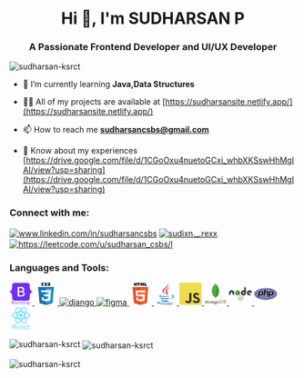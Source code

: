 <h1 align="center">Hi 👋, I'm SUDHARSAN P</h1>
<h3 align="center">A Passionate Frontend Developer and UI/UX Developer</h3>

<p align="left"> <img src="https://komarev.com/ghpvc/?username=sudharsan-ksrct&label=Profile%20views&color=0e75b6&style=flat" alt="sudharsan-ksrct" /> </p>

- 🌱 I’m currently learning **Java,Data Structures**

- 👨‍💻 All of my projects are available at [https://sudharsansite.netlify.app/](https://sudharsansite.netlify.app/)

- 📫 How to reach me **sudharsancsbs@gmail.com**

- 📄 Know about my experiences [https://drive.google.com/file/d/1CGoOxu4nuetoGCxi_whbXKSswHhMgIAI/view?usp=sharing](https://drive.google.com/file/d/1CGoOxu4nuetoGCxi_whbXKSswHhMgIAI/view?usp=sharing)

<h3 align="left">Connect with me:</h3>
<p align="left">
<a href="https://linkedin.com/in/www.linkedin.com/in/sudharsancsbs" target="blank"><img align="center" src="https://raw.githubusercontent.com/rahuldkjain/github-profile-readme-generator/master/src/images/icons/Social/linked-in-alt.svg" alt="www.linkedin.com/in/sudharsancsbs" height="30" width="40" /></a>
<a href="https://instagram.com/sudixn._.rexx" target="blank"><img align="center" src="https://raw.githubusercontent.com/rahuldkjain/github-profile-readme-generator/master/src/images/icons/Social/instagram.svg" alt="sudixn._.rexx" height="30" width="40" /></a>
<a href="https://www.leetcode.com/https://leetcode.com/u/sudharsan_csbs/l" target="blank"><img align="center" src="https://raw.githubusercontent.com/rahuldkjain/github-profile-readme-generator/master/src/images/icons/Social/leet-code.svg" alt="https://leetcode.com/u/sudharsan_csbs/l" height="30" width="40" /></a>
</p>

<h3 align="left">Languages and Tools:</h3>
<p align="left"> <a href="https://getbootstrap.com" target="_blank" rel="noreferrer"> <img src="https://raw.githubusercontent.com/devicons/devicon/master/icons/bootstrap/bootstrap-plain-wordmark.svg" alt="bootstrap" width="40" height="40"/> </a> <a href="https://www.w3schools.com/css/" target="_blank" rel="noreferrer"> <img src="https://raw.githubusercontent.com/devicons/devicon/master/icons/css3/css3-original-wordmark.svg" alt="css3" width="40" height="40"/> </a> <a href="https://www.djangoproject.com/" target="_blank" rel="noreferrer"> <img src="https://cdn.worldvectorlogo.com/logos/django.svg" alt="django" width="40" height="40"/> </a> <a href="https://www.figma.com/" target="_blank" rel="noreferrer"> <img src="https://www.vectorlogo.zone/logos/figma/figma-icon.svg" alt="figma" width="40" height="40"/> </a> <a href="https://www.w3.org/html/" target="_blank" rel="noreferrer"> <img src="https://raw.githubusercontent.com/devicons/devicon/master/icons/html5/html5-original-wordmark.svg" alt="html5" width="40" height="40"/> </a> <a href="https://www.java.com" target="_blank" rel="noreferrer"> <img src="https://raw.githubusercontent.com/devicons/devicon/master/icons/java/java-original.svg" alt="java" width="40" height="40"/> </a> <a href="https://developer.mozilla.org/en-US/docs/Web/JavaScript" target="_blank" rel="noreferrer"> <img src="https://raw.githubusercontent.com/devicons/devicon/master/icons/javascript/javascript-original.svg" alt="javascript" width="40" height="40"/> </a> <a href="https://www.mongodb.com/" target="_blank" rel="noreferrer"> <img src="https://raw.githubusercontent.com/devicons/devicon/master/icons/mongodb/mongodb-original-wordmark.svg" alt="mongodb" width="40" height="40"/> </a> <a href="https://nodejs.org" target="_blank" rel="noreferrer"> <img src="https://raw.githubusercontent.com/devicons/devicon/master/icons/nodejs/nodejs-original-wordmark.svg" alt="nodejs" width="40" height="40"/> </a> <a href="https://www.php.net" target="_blank" rel="noreferrer"> <img src="https://raw.githubusercontent.com/devicons/devicon/master/icons/php/php-original.svg" alt="php" width="40" height="40"/> </a> <a href="https://reactjs.org/" target="_blank" rel="noreferrer"> <img src="https://raw.githubusercontent.com/devicons/devicon/master/icons/react/react-original-wordmark.svg" alt="react" width="40" height="40"/> </a> </p>

<p><img align="left" src="https://github-readme-stats.vercel.app/api/top-langs?username=sudharsan-ksrct&show_icons=true&locale=en&layout=compact" alt="sudharsan-ksrct" /></p>

<p>&nbsp;<img align="center" src="https://github-readme-stats.vercel.app/api?username=sudharsan-ksrct&show_icons=true&locale=en" alt="sudharsan-ksrct" /></p>

<p><img align="center" src="https://github-readme-streak-stats.herokuapp.com/?user=sudharsan-ksrct&" alt="sudharsan-ksrct" /></p>
